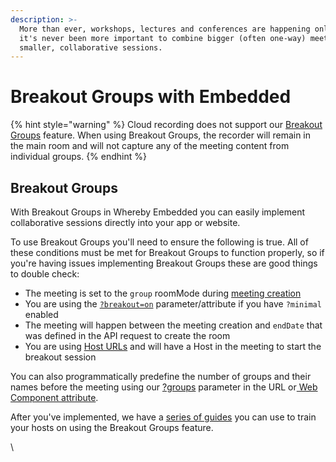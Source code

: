 ```yaml
---
description: >-
  More than ever, workshops, lectures and conferences are happening online. So
  it's never been more important to combine bigger (often one-way) meetings with
  smaller, collaborative sessions.
---
```


# Breakout Groups with Embedded

{% hint style="warning" %}
Cloud recording does not support our [Breakout Groups](breakout-groups-with-embedded.md) feature. When using Breakout Groups, the recorder will remain in the main room and will not capture any of the meeting content from individual groups.
{% endhint %}

## Breakout Groups

With Breakout Groups in Whereby Embedded you can easily implement collaborative sessions directly into your app or website.

To use Breakout Groups you'll need to ensure the following is true. All of these conditions must be met for Breakout Groups to function properly, so if you're having issues implementing Breakout Groups these are good things to double check:

* The meeting is set to the `group` roomMode during [meeting creation](../../reference/whereby-rest-api-reference/#create-meeting)&#x20;
* You are using the [`?breakout=on`](using-url-parameters.md#breakout-less-than-on-or-off-greater-than) parameter/attribute if you have `?minimal` enabled
* The meeting will happen between the meeting creation and `endDate` that was defined in the API request to create the room
* You are using [Host URLs](../user-roles-and-privileges.md) and will have a Host in the meeting to start the breakout session

You can also programmatically predefine the number of groups and their names before the meeting using our [?groups](using-url-parameters.md#groups-orange-banana-coconut) parameter in the URL or[ Web Component attribute](../../reference/using-the-whereby-embed-element.md#attributes-of-the-component).

After you've implemented, we have a [series of guides](../../end-user/end-user-support-guides/using-breakout-groups.md) you can use to train your hosts on using the Breakout Groups feature.

\
